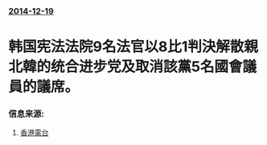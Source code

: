 ### [2014-12-19](/news/2014/12/19/index.md)

##### 
# 韩国宪法法院9名法官以8比1判決解散親北韓的统合进步党及取消該黨5名國會議員的議席。 




### 信息来源:

1. [香港電台](http://rthk.hk/rthk/news/expressnews/20141219/news_20141219_55_1062783.htm)
